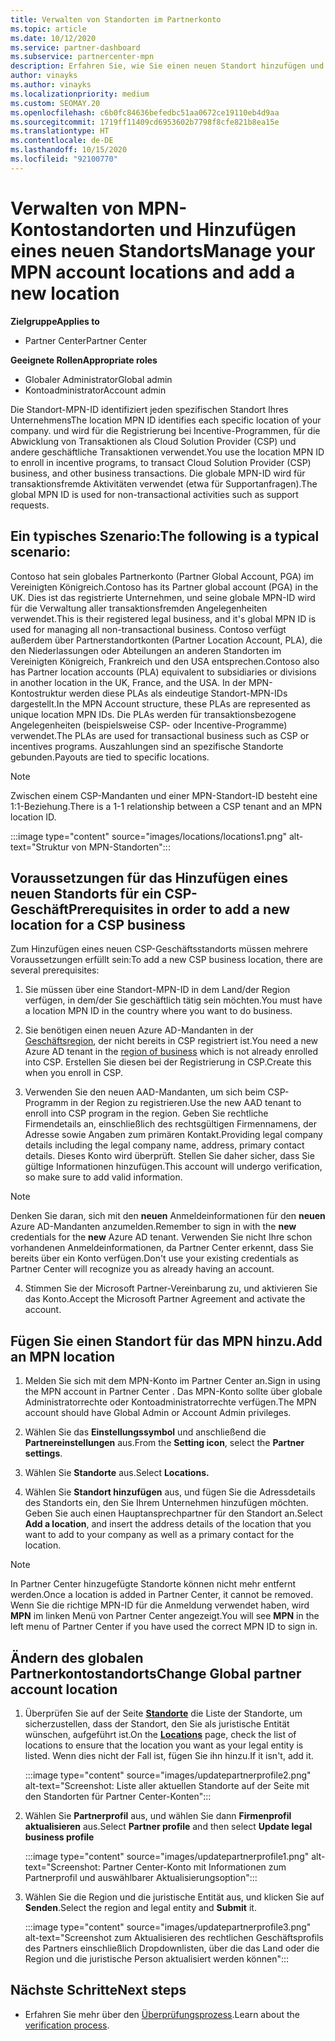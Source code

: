 ```yaml
---
title: Verwalten von Standorten im Partnerkonto
ms.topic: article
ms.date: 10/12/2020
ms.service: partner-dashboard
ms.subservice: partnercenter-mpn
description: Erfahren Sie, wie Sie einen neuen Standort hinzufügen und wie die Standort-MPN-ID in Incentive-Programmen, CSP-Geschäftsaktionen, Abonnements und anderen Transaktionen verwendet wird.
author: vinayks
ms.author: vinayks
ms.localizationpriority: medium
ms.custom: SEOMAY.20
ms.openlocfilehash: c6b0fc84636befedbc51aa0672ce19110eb4d9aa
ms.sourcegitcommit: 1719ff11409cd6953602b7798f8cfe821b8ea15e
ms.translationtype: HT
ms.contentlocale: de-DE
ms.lasthandoff: 10/15/2020
ms.locfileid: "92100770"
---
```

# <a name="manage-your-mpn-account-locations-and-add-a-new-location"></a><span data-ttu-id="da1fe-103">Verwalten von MPN-Kontostandorten und Hinzufügen eines neuen Standorts</span><span class="sxs-lookup"><span data-stu-id="da1fe-103">Manage your MPN account locations and add a new location</span></span>

<span data-ttu-id="da1fe-104">**Zielgruppe**</span><span class="sxs-lookup"><span data-stu-id="da1fe-104">**Applies to**</span></span>

- <span data-ttu-id="da1fe-105">Partner Center</span><span class="sxs-lookup"><span data-stu-id="da1fe-105">Partner Center</span></span>

<span data-ttu-id="da1fe-106">**Geeignete Rollen**</span><span class="sxs-lookup"><span data-stu-id="da1fe-106">**Appropriate roles**</span></span>

- <span data-ttu-id="da1fe-107">Globaler Administrator</span><span class="sxs-lookup"><span data-stu-id="da1fe-107">Global admin</span></span>
- <span data-ttu-id="da1fe-108">Kontoadministrator</span><span class="sxs-lookup"><span data-stu-id="da1fe-108">Account admin</span></span>

<span data-ttu-id="da1fe-109">Die Standort-MPN-ID identifiziert jeden spezifischen Standort Ihres Unternehmens</span><span class="sxs-lookup"><span data-stu-id="da1fe-109">The location MPN ID identifies each specific location of your company.</span></span> <span data-ttu-id="da1fe-110">und wird für die Registrierung bei Incentive-Programmen, für die Abwicklung von Transaktionen als Cloud Solution Provider (CSP) und andere geschäftliche Transaktionen verwendet.</span><span class="sxs-lookup"><span data-stu-id="da1fe-110">You use the location MPN ID to enroll in incentive programs, to transact Cloud Solution Provider (CSP) business, and other business transactions.</span></span> <span data-ttu-id="da1fe-111">Die globale MPN-ID wird für transaktionsfremde Aktivitäten verwendet (etwa für Supportanfragen).</span><span class="sxs-lookup"><span data-stu-id="da1fe-111">The global MPN ID is used for non-transactional activities such as support requests.</span></span>

## <a name="the-following-is-a-typical-scenario"></a><span data-ttu-id="da1fe-112">Ein typisches Szenario:</span><span class="sxs-lookup"><span data-stu-id="da1fe-112">The following is a typical scenario:</span></span>

<span data-ttu-id="da1fe-113">Contoso hat sein globales Partnerkonto (Partner Global Account, PGA) im Vereinigten Königreich.</span><span class="sxs-lookup"><span data-stu-id="da1fe-113">Contoso has its Partner global account (PGA) in the UK.</span></span> <span data-ttu-id="da1fe-114">Dies ist das registrierte Unternehmen, und seine globale MPN-ID wird für die Verwaltung aller transaktionsfremden Angelegenheiten verwendet.</span><span class="sxs-lookup"><span data-stu-id="da1fe-114">This is their registered legal business, and it's global MPN ID is used for managing all non-transactional business.</span></span> <span data-ttu-id="da1fe-115">Contoso verfügt außerdem über Partnerstandortkonten (Partner Location Account, PLA), die den Niederlassungen oder Abteilungen an anderen Standorten im Vereinigten Königreich, Frankreich und den USA entsprechen.</span><span class="sxs-lookup"><span data-stu-id="da1fe-115">Contoso also has Partner location accounts (PLA) equivalent to subsidiaries or divisions in another location in the UK, France, and the USA.</span></span> <span data-ttu-id="da1fe-116">In der MPN-Kontostruktur werden diese PLAs als eindeutige Standort-MPN-IDs dargestellt.</span><span class="sxs-lookup"><span data-stu-id="da1fe-116">In the MPN Account structure, these PLAs are represented as unique location MPN IDs.</span></span> <span data-ttu-id="da1fe-117">Die PLAs werden für transaktionsbezogene Angelegenheiten (beispielsweise CSP- oder Incentive-Programme) verwendet.</span><span class="sxs-lookup"><span data-stu-id="da1fe-117">The PLAs are used for transactional business such as CSP or incentives programs.</span></span> <span data-ttu-id="da1fe-118">Auszahlungen sind an spezifische Standorte gebunden.</span><span class="sxs-lookup"><span data-stu-id="da1fe-118">Payouts are tied to specific locations.</span></span> 

>[!NOTE]
><span data-ttu-id="da1fe-119">Zwischen einem CSP-Mandanten und einer MPN-Standort-ID besteht eine 1:1-Beziehung.</span><span class="sxs-lookup"><span data-stu-id="da1fe-119">There is a 1-1 relationship between a CSP tenant and an MPN location ID.</span></span>

:::image type="content" source="images/locations/locations1.png" alt-text="Struktur von MPN-Standorten":::

## <a name="prerequisites-in-order-to-add-a-new-location-for-a-csp-business"></a><span data-ttu-id="da1fe-121">Voraussetzungen für das Hinzufügen eines neuen Standorts für ein CSP-Geschäft</span><span class="sxs-lookup"><span data-stu-id="da1fe-121">Prerequisites in order to add a new location for a CSP business</span></span>

<span data-ttu-id="da1fe-122">Zum Hinzufügen eines neuen CSP-Geschäftsstandorts müssen mehrere Voraussetzungen erfüllt sein:</span><span class="sxs-lookup"><span data-stu-id="da1fe-122">To add a new CSP business location, there are several prerequisites:</span></span>

1. <span data-ttu-id="da1fe-123">Sie müssen über eine Standort-MPN-ID in dem Land/der Region verfügen, in dem/der Sie geschäftlich tätig sein möchten.</span><span class="sxs-lookup"><span data-stu-id="da1fe-123">You must have a location MPN ID in the country where you want to do business.</span></span>

1. <span data-ttu-id="da1fe-124">Sie benötigen einen neuen Azure AD-Mandanten in der [Geschäftsregion](regional-authorization-overview.md), der nicht bereits in CSP registriert ist.</span><span class="sxs-lookup"><span data-stu-id="da1fe-124">You need a new Azure AD tenant in the [region of business](regional-authorization-overview.md) which is not already enrolled into CSP.</span></span> <span data-ttu-id="da1fe-125">Erstellen Sie diesen bei der Registrierung in CSP.</span><span class="sxs-lookup"><span data-stu-id="da1fe-125">Create this when you enroll in CSP.</span></span>
 
3. <span data-ttu-id="da1fe-126">Verwenden Sie den neuen AAD-Mandanten, um sich beim CSP-Programm in der Region zu registrieren.</span><span class="sxs-lookup"><span data-stu-id="da1fe-126">Use the new AAD tenant to enroll into CSP program in the region.</span></span>
<span data-ttu-id="da1fe-127">Geben Sie rechtliche Firmendetails an, einschließlich des rechtsgültigen Firmennamens, der Adresse sowie Angaben zum primären Kontakt.</span><span class="sxs-lookup"><span data-stu-id="da1fe-127">Providing legal company details including the legal company name, address, primary contact details.</span></span> <span data-ttu-id="da1fe-128">Dieses Konto wird überprüft. Stellen Sie daher sicher, dass Sie gültige Informationen hinzufügen.</span><span class="sxs-lookup"><span data-stu-id="da1fe-128">This account will undergo verification, so make sure to add valid information.</span></span>

>[!NOTE] 
 ><span data-ttu-id="da1fe-129">Denken Sie daran, sich mit den **neuen** Anmeldeinformationen für den **neuen** Azure AD-Mandanten anzumelden.</span><span class="sxs-lookup"><span data-stu-id="da1fe-129">Remember to sign in with the **new** credentials for the **new** Azure AD tenant.</span></span> <span data-ttu-id="da1fe-130">Verwenden Sie nicht Ihre schon vorhandenen Anmeldeinformationen, da Partner Center erkennt, dass Sie bereits über ein Konto verfügen.</span><span class="sxs-lookup"><span data-stu-id="da1fe-130">Don't use your existing credentials as Partner Center will recognize you as already having an account.</span></span>

4. <span data-ttu-id="da1fe-131">Stimmen Sie der Microsoft Partner-Vereinbarung zu, und aktivieren Sie das Konto.</span><span class="sxs-lookup"><span data-stu-id="da1fe-131">Accept the Microsoft Partner Agreement and activate the account.</span></span>

## <a name="add-an-mpn-location"></a><span data-ttu-id="da1fe-132">Fügen Sie einen Standort für das MPN hinzu.</span><span class="sxs-lookup"><span data-stu-id="da1fe-132">Add an MPN location</span></span>

1. <span data-ttu-id="da1fe-133">Melden Sie sich mit dem MPN-Konto im Partner Center an.</span><span class="sxs-lookup"><span data-stu-id="da1fe-133">Sign in using the MPN account in Partner Center .</span></span> <span data-ttu-id="da1fe-134">Das MPN-Konto sollte über globale Administratorrechte oder Kontoadministratorrechte verfügen.</span><span class="sxs-lookup"><span data-stu-id="da1fe-134">The MPN account should have Global Admin or Account Admin privileges.</span></span> 

1. <span data-ttu-id="da1fe-135">Wählen Sie das **Einstellungssymbol** und anschließend die **Partnereinstellungen** aus.</span><span class="sxs-lookup"><span data-stu-id="da1fe-135">From the **Setting icon**, select the **Partner settings**.</span></span>

2. <span data-ttu-id="da1fe-136">Wählen Sie **Standorte** aus.</span><span class="sxs-lookup"><span data-stu-id="da1fe-136">Select **Locations.**</span></span>

3. <span data-ttu-id="da1fe-137">Wählen Sie **Standort hinzufügen** aus, und fügen Sie die Adressdetails des Standorts ein, den Sie Ihrem Unternehmen hinzufügen möchten. Geben Sie auch einen Hauptansprechpartner für den Standort an.</span><span class="sxs-lookup"><span data-stu-id="da1fe-137">Select **Add a location**, and insert the address details of the location that you want to add to your company as well as a primary contact for the location.</span></span>

> [!NOTE]
> <span data-ttu-id="da1fe-138">In Partner Center hinzugefügte Standorte können nicht mehr entfernt werden.</span><span class="sxs-lookup"><span data-stu-id="da1fe-138">Once a location is added in Partner Center, it cannot be removed.</span></span> <span data-ttu-id="da1fe-139">Wenn Sie die richtige MPN-ID für die Anmeldung verwendet haben, wird **MPN** im linken Menü von Partner Center angezeigt.</span><span class="sxs-lookup"><span data-stu-id="da1fe-139">You will see **MPN** in the left menu of Partner Center if you have used the correct MPN ID to sign in.</span></span>

## <a name="change-global-partner-account-location"></a><span data-ttu-id="da1fe-140">Ändern des globalen Partnerkontostandorts</span><span class="sxs-lookup"><span data-stu-id="da1fe-140">Change Global partner account location</span></span>

1. <span data-ttu-id="da1fe-141">Überprüfen Sie auf der Seite **[Standorte](https://partner.microsoft.com/pcv/accountsettings/locationsprofile)** die Liste der Standorte, um sicherzustellen, dass der Standort, den Sie als juristische Entität wünschen, aufgeführt ist.</span><span class="sxs-lookup"><span data-stu-id="da1fe-141">On the **[Locations](https://partner.microsoft.com/pcv/accountsettings/locationsprofile)** page, check the list of locations to ensure that the location you want as your legal entity is listed.</span></span> <span data-ttu-id="da1fe-142">Wenn dies nicht der Fall ist, fügen Sie ihn hinzu.</span><span class="sxs-lookup"><span data-stu-id="da1fe-142">If it isn't, add it.</span></span>

   :::image type="content" source="images/updatepartnerprofile2.png" alt-text="Screenshot: Liste aller aktuellen Standorte auf der Seite mit den Standorten für Partner Center-Konten":::

2. <span data-ttu-id="da1fe-144">Wählen Sie **Partnerprofil** aus, und wählen Sie dann **Firmenprofil aktualisieren** aus.</span><span class="sxs-lookup"><span data-stu-id="da1fe-144">Select **Partner profile** and then select **Update legal business profile**</span></span>

   :::image type="content" source="images/updatepartnerprofile1.png" alt-text="Screenshot: Partner Center-Konto mit Informationen zum Partnerprofil und auswählbarer Aktualisierungsoption":::

3. <span data-ttu-id="da1fe-146">Wählen Sie die Region und die juristische Entität aus, und klicken Sie auf **Senden**.</span><span class="sxs-lookup"><span data-stu-id="da1fe-146">Select the region and legal entity and **Submit** it.</span></span>

   :::image type="content" source="images/updatepartnerprofile3.png" alt-text="Screenshot zum Aktualisieren des rechtlichen Geschäftsprofils des Partners einschließlich Dropdownlisten, über die das Land oder die Region und die juristische Person aktualisiert werden können":::

## <a name="next-steps"></a><span data-ttu-id="da1fe-148">Nächste Schritte</span><span class="sxs-lookup"><span data-stu-id="da1fe-148">Next steps</span></span>

- <span data-ttu-id="da1fe-149">Erfahren Sie mehr über den [Überprüfungsprozess](verification-responses.md).</span><span class="sxs-lookup"><span data-stu-id="da1fe-149">Learn about the [verification process](verification-responses.md).</span></span>
